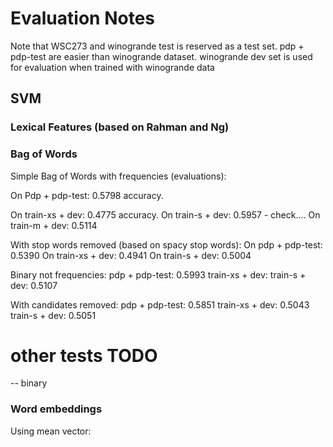 # Evaluation Notes
Note that WSC273 and winogrande test is reserved as a test set.
pdp + pdp-test are easier than winogrande dataset.
winogrande dev set is used for evaluation when trained with winogrande data

## SVM

### Lexical Features (based on Rahman and Ng)


### Bag of Words

Simple Bag of Words with frequencies (evaluations):

On Pdp + pdp-test: 0.5798 accuracy.

On train-xs + dev: 0.4775 accuracy.
On train-s + dev:  0.5957 - check....
On train-m + dev: 0.5114

With stop words removed (based on spacy stop words):
On pdp + pdp-test: 0.5390
On train-xs + dev: 0.4941
On train-s + dev: 0.5004

Binary not frequencies:
pdp + pdp-test: 0.5993
train-xs + dev:
train-s + dev: 0.5107

With candidates removed:
pdp + pdp-test: 0.5851
train-xs + dev: 0.5043
train-s + dev: 0.5051


# other tests TODO
-- binary

### Word embeddings

Using mean vector:

